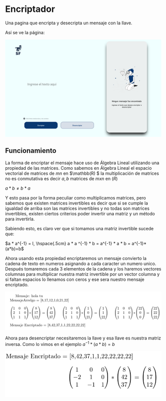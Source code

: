 # Encriptador
Una pagina que encripta y desecripta un mensaje con la llave.

Así se ve la página: 

![Page](fotos/Front.png)

## Funcionamiento

La forma de encriptar el mensaje hace uso de Álgebra Lineal utilizando una propiedad de las matrices. Como sabemos en Álgebra Lineal el espacio vectorial de matrices de $m n$ en $\mathbb(R) $ la multiplicación de matrices no es conmutativa es decir $a,b$ matrices de $m x n$ en $\mathbb(R)$  

$a * b \not= b * a$ 

Y esto pasa por la forma peculiar como multiplicamos matrices, pero sabemos que existen matrices invertibles es decir que si se cumple la igualdad de arriba son las matrices invertibles y no todas son matrices invertibles, existen ciertos criterios poder invertir una matriz y un método para invertirla.

Sabiendo esto, es claro ver que  si tomamos una matriz invertible  sucede que: 

$a * a^{-1} = I, \hspace{.5cm} a * a ^{-1} * b = a^{-1} * a * b = a^{-1}*(a*b)=b$

Ahora usando esta propiedad encriptaremos un mensaje convierto la cadena de texto en numeros asignando a cada caracter un numero unico. Después tomaremos cada 3 elementos de la cadena y los haremos vectores columnas para multiplicar nuestra matriz invertible por un vector columna y si faltan espacios lo llenamos con ceros y ese sera nuestro mensaje encriptado. 

![encriptado](fotos/encriptar.png)

Ahora para desencriptar necesitaremos la llave y esa llave es nuestra matriz inversa. Como lo vimos en el ejemplo $a^{-1}*(a*b)=b$

![desencriptar](fotos/desencriptar.png) 